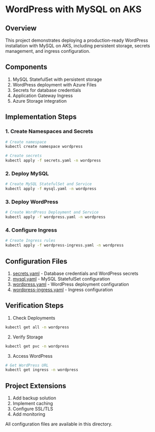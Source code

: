 # WordPress with MySQL on AKS

## Overview
This project demonstrates deploying a production-ready WordPress installation with MySQL on AKS, including persistent storage, secrets management, and ingress configuration.

## Components

1. MySQL StatefulSet with persistent storage
2. WordPress deployment with Azure Files
3. Secrets for database credentials
4. Application Gateway Ingress
5. Azure Storage integration

## Implementation Steps

### 1. Create Namespaces and Secrets
```bash
# Create namespace
kubectl create namespace wordpress

# Create secrets
kubectl apply -f secrets.yaml -n wordpress
```

### 2. Deploy MySQL
```bash
# Create MySQL StatefulSet and Service
kubectl apply -f mysql.yaml -n wordpress
```

### 3. Deploy WordPress
```bash
# Create WordPress Deployment and Service
kubectl apply -f wordpress.yaml -n wordpress
```

### 4. Configure Ingress
```bash
# Create Ingress rules
kubectl apply -f wordpress-ingress.yaml -n wordpress
```

## Configuration Files

1. [secrets.yaml](secrets.yaml) - Database credentials and WordPress secrets
2. [mysql.yaml](mysql.yaml) - MySQL StatefulSet configuration
3. [wordpress.yaml](wordpress.yaml) - WordPress deployment configuration
4. [wordpress-ingress.yaml](wordpress-ingress.yaml) - Ingress configuration

## Verification Steps

1. Check Deployments
```bash
kubectl get all -n wordpress
```

2. Verify Storage
```bash
kubectl get pvc -n wordpress
```

3. Access WordPress
```bash
# Get WordPress URL
kubectl get ingress -n wordpress
```

## Project Extensions

1. Add backup solution
2. Implement caching
3. Configure SSL/TLS
4. Add monitoring

All configuration files are available in this directory.
